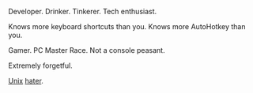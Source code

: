 <!--

### Hi there 👋


**TheBestPessimist/TheBestPessimist** is a ✨ _special_ ✨ repository because its `README.md` (this file) appears on your GitHub profile.

Here are some ideas to get you started:

- 🔭 I’m currently working on ...
- 🌱 I’m currently learning ...
- 👯 I’m looking to collaborate on ...
- 🤔 I’m looking for help with ...
- 💬 Ask me about ...
- 📫 How to reach me: ...
- 😄 Pronouns: ...
- ⚡ Fun fact: ...
-->




Developer. Drinker. Tinkerer. Tech enthusiast. 

Knows more keyboard shortcuts than you. Knows more AutoHotkey than you.

Gamer. PC Master Race. Not a console peasant.

Extremely forgetful.


[Unix](https://www.simson.net/ref/ugh.pdf) [hater](http://web.mit.edu/~simsong/www/ugh.pdf).

